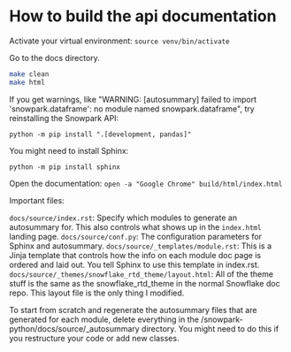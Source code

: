 # How to build the api documentation

Activate your virtual environment: `source venv/bin/activate`

Go to the docs directory.

```bash
make clean
make html
```

If you get warnings, like "WARNING: [autosummary] failed to import 'snowpark.dataframe': no module named snowpark.dataframe", try reinstalling the Snowpark API:

```
python -m pip install ".[development, pandas]"
```

You might need to install Sphinx: 
```
python -m pip install sphinx
```

Open the documentation: `open -a "Google Chrome" build/html/index.html`

Important files:

`docs/source/index.rst`: Specify which modules to generate an autosummary for. This also controls what shows up in the `index.html` landing page.
`docs/source/conf.py`: The configuration parameters for Sphinx and autosummary.
`docs/source/_templates/module.rst`: This is a Jinja template that controls how the info on each module doc page is ordered and laid out. You tell Sphinx to use this template in index.rst.
`docs/source/_themes/snowflake_rtd_theme/layout.html`: All of the theme stuff is the same as the snowflake_rtd_theme in the normal Snowflake doc repo. This layout file is the only thing I modified.


To start from scratch and regenerate the autosummary files that are generated for each module, delete everything in the <root>/snowpark-python/docs/source/_autosummary directory. 
You might need to do this if you restructure your code or add new classes.
